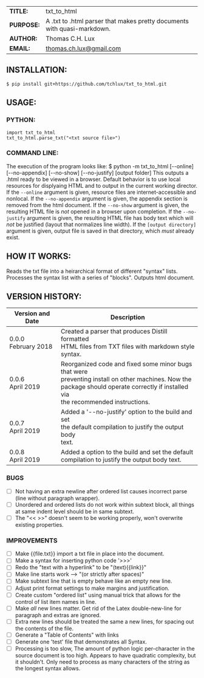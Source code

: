 |             |                |
|-------------|----------------|
|**TITLE:**   | txt_to_html         |
|**PURPOSE:** | A .txt to .html parser that makes pretty documents with quasi-markdown.|      |
|**AUTHOR:**  | Thomas C.H. Lux  |
|**EMAIL:**   | thomas.ch.lux@gmail.com |
## INSTALLATION:
    $ pip install git+https://github.com/tchlux/txt_to_html.git
## USAGE:
### PYTHON:
    import txt_to_html
    txt_to_html.parse_txt("<txt source file>")
### COMMAND LINE:
  The execution of the program looks like:
    $ python -m txt_to_html <source text file> [--online] [--no-appendix] [--no-show] [--no-justify] [output folder]
  This outputs a <source text file>.html ready to be viewed in a browser.
  Default behavior is to use local resources for displyaing HTML and to output in the current working director.
  If the `--online` argument is given, resource files are internet-accessible and nonlocal.
  If the `--no-appendix` argument is given, the appendix section is removed from the html document.
  If the `--no-show` argument is given, the resulting HTML file is *not* opened in a browser upon completion.
  If the `--no-justify` argument is given, the resulting HTML file has body text which will *not* be justified (layout that normalizes line width).
  If the `[output directory]` argument is given, output file is saved in that directory, which *must* already exist.
## HOW IT WORKS:
Reads the txt file into a heirarchical format of different "syntax" lists. Processes the syntax list with a series of "blocks". Outputs html document.
## VERSION HISTORY:
|Version and Date       | Description           |
|-----------------------|-----------------------|
| 0.0.0<br>February 2018 | Created a parser that produces Distill formatted <br> HTML files from TXT files with markdown style <br> syntax. |
| 0.0.6<br>April 2019 | Reorganized code and fixed some minor bugs that were <br> preventing install on other machines. Now the <br> package should operate correctly if installed via <br> the recommended instructions. |
| 0.0.7<br>April 2019 | Added a '--no-justify' option to the build and set <br> the default compilation to justify the output body <br> text. |
| 0.0.8<br>April 2019 | Added a option to the build and set the default <br> compilation to justify the output body text. |
### BUGS
- [ ] Not having an extra newline after ordered list causes
      incorrect parse (line without paragraph wrapper).
- [ ] Unordered and ordered lists do not work within subtext block,
      all things at same indent level should be in same subtext.
- [ ] The "<< >>" doesn't seem to be working properly, won't
      overwrite existing properties.
### IMPROVEMENTS
- [ ] Make {{file.txt}} import a txt file in place into the document.
- [ ] Make a syntax for inserting python code '>>>'
- [ ] Redo the "text with a hyperlink" to be "(text){{link}}"
- [ ] Make line starts work --> "(or strictly after spaces)"
- [ ] Make subtext line that is empty behave like an empty new line.
- [ ] Adjust print format settings to make margins and justification.
- [ ] Create custom "ordered list" using manual trick that allows
      for the control of list item names in line.
- [ ] Make *all* new lines matter. Get rid of the Latex
      double-new-line for paragraph and extras are ignored.
- [ ] Extra new lines should be treated the same a new lines, for
      spacing out the contents of the file.
- [ ] Generate a "Table of Contents" with links
- [ ] Generate one 'test' file that demonstrates all Syntax.
- [ ] Processing is too slow, The amount of python logic
      per-character in the source document is too high. Appears to
      have quadratic complexity, but it shouldn't. Only need to
      process as many characters of the string as the longest
      syntax allows.